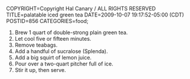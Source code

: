 COPYRIGHT=Copyright Hal Canary / ALL RIGHTS RESERVED
TITLE=palatable iced green tea
DATE=2009-10-07 19:17:52-05:00 (CDT)
POSTID=856
CATEGORIES=food;

1) Brew 1 quart of double-strong plain green tea.  
2) Let cool five or fifteen minutes.  
3) Remove teabags.  
4) Add a handful of sucralose (Splenda).  
5) Add a big squirt of lemon juice.  
6) Pour over a two-quart pitcher full of ice.  
7) Stir it up, then serve.
